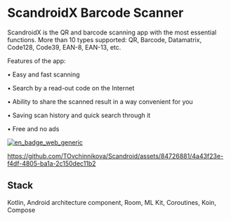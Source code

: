 # ScandroidX Barcode Scanner

ScandroidX is the QR and barcode scanning app with the most essential functions.
More than 10 types supported: QR, Barcode, Datamatrix, Code128, Code39, EAN-8, EAN-13, etc.

Features of the app:

• Easy and fast scanning

• Search by a read-out code on the Internet

• Ability to share the scanned result in a way convenient for you

• Saving scan history and quick search through it

• Free and no ads

[![en_badge_web_generic](https://user-images.githubusercontent.com/84726881/139527387-38379ba3-9da5-4f2b-ac2e-09fd38f96e79.png)](https://play.google.com/store/apps/details?id=com.t_ovchinnikova.android.scandroid_2)


https://github.com/TOvchinnikova/Scandroid/assets/84726881/4a43f23e-f4df-4805-ba1a-2c150dec11b2

## Stack
 Kotlin, Android architecture component, Room, ML Kit, Coroutines, Koin, Compose
